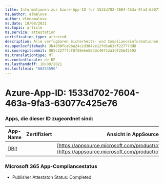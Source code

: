 ```yaml
---
title: Informationen zur Azure-App-ID für 1533d702-7604-463a-9fa3-63077c425e76
ms.author: elmalova
author: elenamalova
ms.date: 10/08/2021
ms.topic: article
ms.service: attestation
certification_type: attested
description: Alle verfügbaren Sicherheits- und Complianceinformationen für 1533d702-7604-463a-9fa3-63077c425e76.
ms.openlocfilehash: 3b4d30fca9ba24c2d3842e12fd6a63df22777dd8
ms.sourcegitcommit: 085c227ffcf8f88e6e55d3c40752a3df25642592
ms.translationtype: MT
ms.contentlocale: de-DE
ms.lasthandoff: 10/09/2021
ms.locfileid: "60253596"
---
```

# <a name="azure-app-id-1533d702-7604-463a-9fa3-63077c425e76"></a>Azure-App-ID: 1533d702-7604-463a-9fa3-63077c425e76


### <a name="apps-associated-with-this-id"></a>Apps, die dieser ID zugeordnet sind:
| **App-Name** | **Zertifiziert** | **Ansicht in AppSource** |
|--------------|---------------|-----------------------|
| [DBit](https://docs.microsoft.com/microsoft-365-app-certification/forward/WA200001536) |  | [https://appsource.microsoft.com/product/office/WA200001536](https://appsource.microsoft.com/product/office/WA200001536) |

### <a name="microsoft-365-app-compliance-status"></a>Microsoft 365 App-Compliancestatus
- Publisher Attestaton Status: Completed
